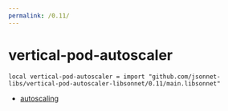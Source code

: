 ```yaml
---
permalink: /0.11/
---
```


# vertical-pod-autoscaler

```jsonnet
local vertical-pod-autoscaler = import "github.com/jsonnet-libs/vertical-pod-autoscaler-libsonnet/0.11/main.libsonnet"
```



* [autoscaling](autoscaling/index.md)